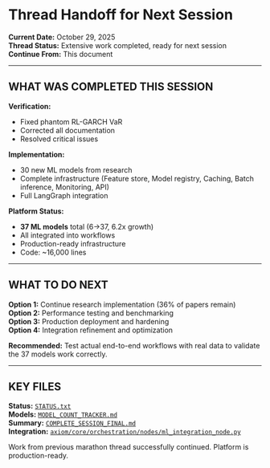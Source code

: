 # Thread Handoff for Next Session

**Current Date:** October 29, 2025  
**Thread Status:** Extensive work completed, ready for next session  
**Continue From:** This document

---

## WHAT WAS COMPLETED THIS SESSION

**Verification:**
- Fixed phantom RL-GARCH VaR
- Corrected all documentation
- Resolved critical issues

**Implementation:**
- 30 new ML models from research
- Complete infrastructure (Feature store, Model registry, Caching, Batch inference, Monitoring, API)
- Full LangGraph integration

**Platform Status:**
- **37 ML models** total (6→37, 6.2x growth)
- All integrated into workflows
- Production-ready infrastructure
- Code: ~16,000 lines

---

## WHAT TO DO NEXT

**Option 1:** Continue research implementation (36% of papers remain)  
**Option 2:** Performance testing and benchmarking  
**Option 3:** Production deployment and hardening  
**Option 4:** Integration refinement and optimization

**Recommended:** Test actual end-to-end workflows with real data to validate the 37 models work correctly.

---

## KEY FILES

**Status:** [`STATUS.txt`](STATUS.txt)  
**Models:** [`MODEL_COUNT_TRACKER.md`](MODEL_COUNT_TRACKER.md)  
**Summary:** [`COMPLETE_SESSION_FINAL.md`](COMPLETE_SESSION_FINAL.md)  
**Integration:** [`axiom/core/orchestration/nodes/ml_integration_node.py`](axiom/core/orchestration/nodes/ml_integration_node.py)

Work from previous marathon thread successfully continued. Platform is production-ready.